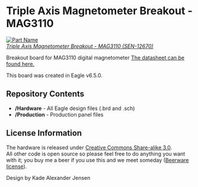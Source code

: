 Triple Axis Magnetometer Breakout - MAG3110
============================================

[![Part Name](https://dlnmh9ip6v2uc.cloudfront.net//images/products/1/1/9/3/1/11931-01.jpg)  
*Triple Axis Magnetometer Breakout - MAG3110 (SEN-12670)*](https://www.sparkfun.com/products/12670)

Breakout board for MAG3110 digital magnetometer [The datasheet can be found here.](https://dlnmh9ip6v2uc.cloudfront.net/datasheets/Sensors/Magneto/MAG3110.pdf)

This board was created in Eagle v6.5.0. 

Repository Contents
-------------------

* **/Hardware** - All Eagle design files (.brd and .sch)
* **/Production** - Production panel files

License Information
-------------------
The hardware is released under [Creative Commons Share-alike 3.0](http://creativecommons.org/licenses/by-sa/3.0/).  
All other code is open source so please feel free to do anything you want with it; you buy me a beer if you use this and we meet someday ([Beerware license](http://en.wikipedia.org/wiki/Beerware)).

Design by Kade Alexander Jensen

